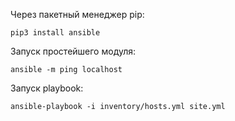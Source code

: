 Через пакетный менеджер pip:

`pip3 install ansible `

Запуск простейшего модуля:

`ansible -m ping localhost`

Запуск playbook:

`ansible-playbook -i inventory/hosts.yml site.yml`




